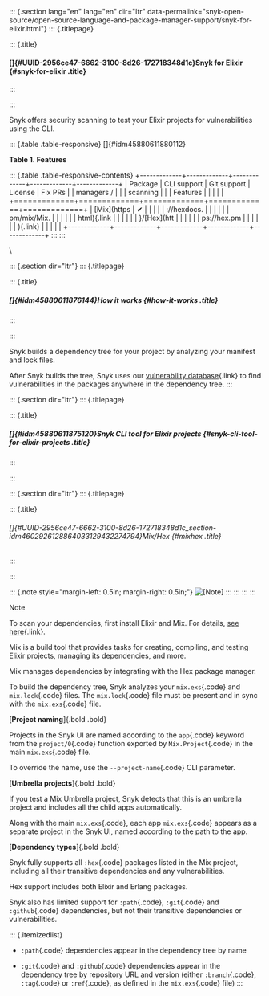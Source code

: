 ::: {.section lang="en" lang="en" dir="ltr" data-permalink="snyk-open-source/open-source-language-and-package-manager-support/snyk-for-elixir.html"}
::: {.titlepage}
<div>

::: {.title}
#### []{#UUID-2956ce47-6662-3100-8d26-172718348d1c}Snyk for Elixir {#snyk-for-elixir .title}
:::

</div>
:::

Snyk offers security scanning to test your Elixir projects for
vulnerabilities using the CLI.

::: {.table .table-responsive}
[]{#idm45880611880112}

**Table 1. Features**

::: {.table .table-responsive-contents}
+-------------+-------------+-------------+-------------+-------------+
| Package     | CLI support | Git support | License     | Fix PRs     |
| managers /  |             |             | scanning    |             |
| Features    |             |             |             |             |
+=============+=============+=============+=============+=============+
| [Mix](https | ✔︎          |             |             |             |
| ://hexdocs. |             |             |             |             |
| pm/mix/Mix. |             |             |             |             |
| html){.link |             |             |             |             |
| }/[Hex](htt |             |             |             |             |
| ps://hex.pm |             |             |             |             |
| ){.link}    |             |             |             |             |
+-------------+-------------+-------------+-------------+-------------+
:::
:::

\

::: {.section dir="ltr"}
::: {.titlepage}
<div>

::: {.title}
##### []{#idm45880611876144}How it works {#how-it-works .title}
:::

</div>
:::

Snyk builds a dependency tree for your project by analyzing your
manifest and lock files.

After Snyk builds the tree, Snyk uses our [vulnerability
database](https://snyk.io/vuln){.link} to find vulnerabilities in the
packages anywhere in the dependency tree.
:::

::: {.section dir="ltr"}
::: {.titlepage}
<div>

::: {.title}
##### []{#idm45880611875120}Snyk CLI tool for Elixir projects {#snyk-cli-tool-for-elixir-projects .title}
:::

</div>
:::

::: {.section dir="ltr"}
::: {.titlepage}
<div>

::: {.title}
###### []{#UUID-2956ce47-6662-3100-8d26-172718348d1c_section-idm4602926128864033129432274794}Mix/Hex {#mixhex .title}
:::

</div>
:::

::: {.note style="margin-left: 0.5in; margin-right: 0.5in;"}
![\[Note\]](../css/image/note.png)
:::
:::
:::
:::

Note

To scan your dependencies, first install Elixir and Mix. For details,
[see here](https://elixir-lang.org/install.html){.link}.

Mix is a build tool that provides tasks for creating, compiling, and
testing Elixir projects, managing its dependencies, and more.

Mix manages dependencies by integrating with the Hex package manager.

To build the dependency tree, Snyk analyzes your `mix.exs`{.code} and
`mix.lock`{.code} files. The `mix.lock`{.code} file must be present and
in sync with the `mix.exs`{.code} file.

[**Project naming**]{.bold .bold}

Projects in the Snyk UI are named according to the `app`{.code} keyword
from the `project/0`{.code} function exported by `Mix.Project`{.code} in
the main `mix.exs`{.code} file.

To override the name, use the `--project-name`{.code} CLI parameter.

[**Umbrella projects**]{.bold .bold}

If you test a Mix Umbrella project, Snyk detects that this is an
umbrella project and includes all the child apps automatically.

Along with the main `mix.exs`{.code}, each app `mix.exs`{.code} appears
as a separate project in the Snyk UI, named according to the path to the
app.

[**Dependency types**]{.bold .bold}

Snyk fully supports all `:hex`{.code} packages listed in the Mix
project, including all their transitive dependencies and any
vulnerabilities.

Hex support includes both Elixir and Erlang packages.

Snyk also has limited support for `:path`{.code}, `:git`{.code} and
`:github`{.code} dependencies, but not their transitive dependencies or
vulnerabilities.

::: {.itemizedlist}
-   `:path`{.code} dependencies appear in the dependency tree by name

-   `:git`{.code} and `:github`{.code} dependencies appear in the
    dependency tree by repository URL and version (either
    `:branch`{.code}, `:tag`{.code} or `:ref`{.code}, as defined in the
    `mix.exs`{.code} file)
:::
